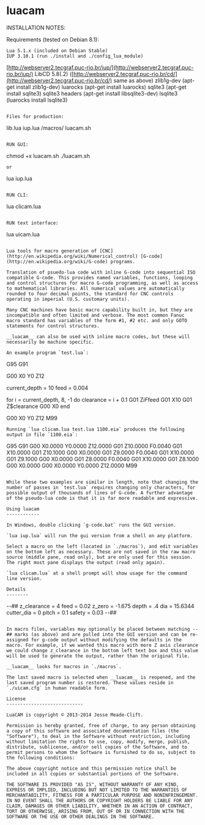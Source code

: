 luacam
======

INSTALLATION NOTES:

Requirements (tested on Debian 8.1):

```
Lua 5.1.x (included on Debian Stable)
IUP 3.10.1 (run ./install and ./config_lua_module)
```
[http://webserver2.tecgraf.puc-rio.br/iup/](http://webserver2.tecgraf.puc-rio.br/iup/)
LibCD 5.8(.2) ([http://webserver2.tecgraf.puc-rio.br/cd/](http://webserver2.tecgraf.puc-rio.br/cd/) same as above)
zlib1g-dev (apt-get install zlib1g-dev)
luarocks (apt-get install luarocks)
sqlite3 (apt-get install sqlite3)
sqlite3 headers (apt-get install libsqlite3-dev)
lsqlite3 (luarocks install lsqlite3)
```

Files for production:
```
lib.lua
iup.lua
/macros/
luacam.sh
```

RUN GUI:

```
chmod +x luacam.sh
./luacam.sh
```
or
```
lua iup.lua
```

RUN CLI:

```
lua clicam.lua
```

RUN text interface:
```
lua uicam.lua
```

Lua tools for macro generation of [CNC](http://en.wikipedia.org/wiki/Numerical_control) [G-code](http://en.wikipedia.org/wiki/G-code) programs.

Translation of psuedo-lua code with inline G-code into sequential ISO compatible G-code. This provides named variables, functions, looping and control structures for macro G-code programming, as well as access to mathematical libraries. All numerical values are automatically rounded to four decimal points, the standard for CNC controls operating in imperial (U.S. customary units).

Many CNC machines have basic macro capability built in, but they are incompatible and often limited and verbose. The most common Fanuc macro standard has variables of the form #1, #2 etc. and only GOTO statements for control structures. 

__luacam__ can also be used with inline macro codes, but these will necessarily be machine specific.

An example program `test.lua`:

```  
G95 G91

G00 X0 Y0 Z12

current_depth = 10
feed = 0.004

for i = current_depth, 8, -1 do
  clearance = i + 0.1
  G01 Z$i F$feed
  G01 X10
  G01 Z$clearance
  G00 X0
end

G00 X0 Y0 Z12
M99
```
Running `lua clicam.lua test.lua 1100.eia` produces the following output in file `1100.eia`:
```
G95 G91
G00 X0.0000 Y0.0000 Z12.0000
G01 Z10.0000 F0.0040
G01 X10.0000
G01 Z10.1000
G00 X0.0000
G01 Z9.0000 F0.0040
G01 X10.0000
G01 Z9.1000
G00 X0.0000
G01 Z8.0000 F0.0040
G01 X10.0000
G01 Z8.1000
G00 X0.0000
G00 X0.0000 Y0.0000 Z12.0000
M99
```

While these two examples are similar in length, note that changing the number of passes in `test.lua` requires changing only characters, for possible output of thousands of lines of G-code. A further advantage of the pseudo-lua code is that it is far more readable and expressive.

Using luacam
------------

In Windows, double clicking `g-code.bat` runs the GUI version.

`lua iup.lua` will run the gui version from a shell on any platform.

Select a macro on the left (located in `./macros`), and edit variables on the bottom left as necessary. These are not saved in the raw macro source (middle pane, read only), but are only used for this session. The right most pane displays the output (read only again).

`lua clicam.lua` at a shell prompt will show usage for the command line version.

Details
--------

```
--##
z_clearance = 4
feed = 0.02
z_zero = -1.675
depth = .4
dia = 15.6344
cutter_dia = 0
pitch = 0.1
safety = 0.03
--##
```

In macro files, variables may optionally be placed between matching --## marks (as above) and are pulled into the GUI version and can be re-assigned for g-code output without modifying the defaults in the macro. For example, if we wanted this macro with more Z axis clearance we could change z_clearance in the bottom left text box and this value will be used to generate the output, rather than the original file.

__luacam__ looks for macros in `./macros`.

The last saved macro is selected when __luacam__ is reopened, and the last saved program number is restored. These values reside in `./uicam.cfg` in human readable form.

License	
----------------------------

LuaCAM is copyright © 2013-2014 Jesse Meade-Clift.

Permission is hereby granted, free of charge, to any person obtaining a copy of this software and associated documentation files (the "Software"), to deal in the Software without restriction, including without limitation the rights to use, copy, modify, merge, publish, distribute, sublicense, and/or sell copies of the Software, and to permit persons to whom the Software is furnished to do so, subject to the following conditions:

The above copyright notice and this permission notice shall be included in all copies or substantial portions of the Software.

THE SOFTWARE IS PROVIDED "AS IS", WITHOUT WARRANTY OF ANY KIND, EXPRESS OR IMPLIED, INCLUDING BUT NOT LIMITED TO THE WARRANTIES OF MERCHANTABILITY, FITNESS FOR A PARTICULAR PURPOSE AND NONINFRINGEMENT. IN NO EVENT SHALL THE AUTHORS OR COPYRIGHT HOLDERS BE LIABLE FOR ANY CLAIM, DAMAGES OR OTHER LIABILITY, WHETHER IN AN ACTION OF CONTRACT, TORT OR OTHERWISE, ARISING FROM, OUT OF OR IN CONNECTION WITH THE SOFTWARE OR THE USE OR OTHER DEALINGS IN THE SOFTWARE.
